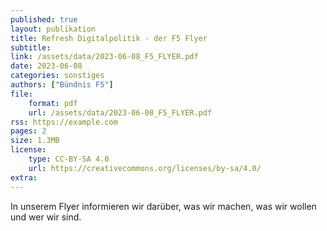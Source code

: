 ```yaml
---
published: true
layout: publikation
title: Refresh Digitalpolitik - der F5 Flyer
subtitle: 
link: /assets/data/2023-06-08_F5_FLYER.pdf
date: 2023-06-08
categories: sonstiges
authors: ["Bündnis F5"]
file:
    format: pdf
    url: /assets/data/2023-06-08_F5_FLYER.pdf
rss: https://example.com
pages: 2
size: 1.3MB
license:
    type: CC-BY-SA 4.0
    url: https://creativecommons.org/licenses/by-sa/4.0/
extra: 
---
```


In unserem Flyer informieren wir darüber, was wir machen, was wir wollen und wer wir sind. 
